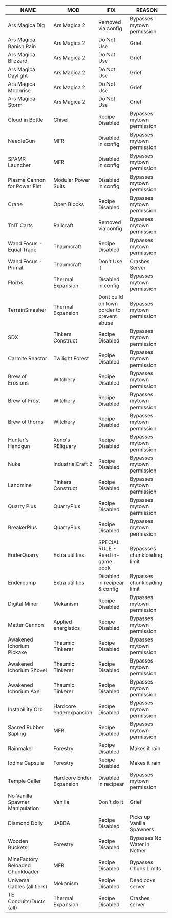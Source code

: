 |NAME| MOD| FIX| REASON|
|--------------------------|--------------------------|---------------------------------------|--------------------------|
|Ars Magica Dig	|Ars Magica 2	|Removed via config	|Bypasses mytown permission|
|Ars Magica Banish Rain | Ars Magica 2 | Do Not Use| Grief |
|Ars Magica Blizzard| Ars Magica 2 | Do Not Use| Grief |
|Ars Magica Daylight | Ars Magica 2 | Do Not Use| Grief |
|Ars Magica Moonrise | Ars Magica 2 | Do Not Use| Grief |
|Ars Magica Storm | Ars Magica 2 | Do Not Use| Grief |
|Cloud in Bottle |Chisel	|Recipe Disabled	|Bypasses mytown permission|
|NeedleGun	|MFR	|Disabled in config	|Bypasses mytown permission|
|SPAMR Launcher	|MFR	|Disabled in config	|Bypasses mytown permission|
|Plasma Cannon for Power Fist	|Modular Power Suits	|Disabled in config	|Bypasses mytown permission|
|Crane	|Open Blocks	|Recipe Disabled	|Bypasses mytown permission|
|TNT Carts	|Railcraft	|Removed via config	|Bypasses mytown permission|
|Wand Focus - Equal Trade	|Thaumcraft	|Recipe Disabled	|Bypasses mytown permission|
|Wand Focus - Primal | Thaumcraft| Don't Use it | Crashes Server
|Florbs	|Thermal Expansion	|Disabled in config	|Bypasses mytown permission|
|TerrainSmasher	|Thermal Expansion	|Dont build on town border to prevent abuse	|Bypasses mytown permission|
|SDX	|Tinkers Construct	|Recipe Disabled	|Bypasses mytown permission|
|Carmite Reactor	|Twilight Forest	|Recipe Disabled	|Bypasses mytown permission|
|Brew of Erosions	|Witchery	|Recipe Disabled	|Bypasses mytown permission|
|Brew of Frost	|Witchery	|Recipe Disabled	|Bypasses mytown permission|
|Brew of thorns	|Witchery	|Recipe Disabled	|Bypasses mytown permission|
|Hunter's Handgun	|Xeno's REliquary	|Recipe Disabled	|Bypasses mytown permission|
|Nuke	|IndustrialCraft 2	|Recipe Disabled	|Bypasses mytown permission|
|Landmine	|Tinkers Construct	|Recipe Disabled	|Bypasses mytown permission|
|Quarry Plus	|QuarryPlus	|Recipe Disabled	|Bypasses mytown permission|
|BreakerPlus	|QuarryPlus	|Recipe Disabled |Bypasses mytown permission|
|EnderQuarry | Extra utilities | SPECIAL RULE - Read in-game book | Bypassses chunkloading limit|
|Enderpump|Extra utilities|Disabled in recipear & config|Bypasses chunkloading limit|
|Digital Miner	|Mekanism	|Recipe Disabled	|Bypasses mytown permission|
|Matter Cannon	|Applied energistics	|Recipe Disabled	|Bypasses mytown permission|
|Awakened Ichorium Pickaxe	|Thaumic Tinkerer	|Recipe Disabled	|Bypasses mytown permission|
|Awakened Ichorium Shovel	|Thaumic Tinkerer	|Recipe Disabled	|Bypasses mytown permission|
|Awakened Ichorium Axe|Thaumic Tinkerer	|Recipe Disabled	|Bypasses mytown permission|
|Instabillity Orb	|Hardcore enderexpansion	|Recipe Disabled	|Bypasses mytown permission|
|Sacred Rubber Sapling	|MFR	|Recipe Disabled|Bypasses mytown permission|
|Rainmaker|Forestry|Recipe Disabled |Makes it rain|
|Iodine Capsule|Forestry|Recipe Disabled|Makes it rain|
|Temple Caller|Hardcore Ender Expansion|Disabled in recipear|Bypasses mytown permission|
|No Vanilla Spawner Manipulation | Vanilla | Don't do it | Grief|
|Diamond Dolly | JABBA | Recipe Disabled | Picks up Vanilla Spawners
|Wooden Buckets | Forestry | Recipe Disabled | Bypasses No Water in Nether |
|MineFactory Reloaded Chunkloader | MFR | Recipe Disabled | Bypasses Chunk Limits|
|Universal Cables (all tiers)| Mekanism | Recipe Disabled | Deadlocks server|
|TE Conduits/Ducts (all)| Thermal Expansion | Recipe Disabled | Crashes server|